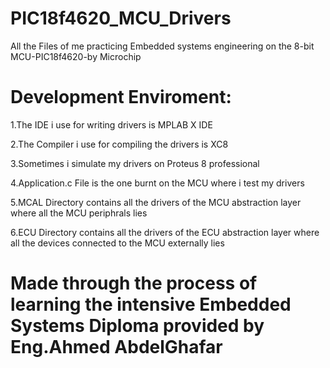 # PIC18f4620_MCU_Drivers
All the Files of me practicing Embedded systems engineering on the 8-bit MCU-PIC18f4620-by Microchip 

# Development Enviroment:
1.The IDE i use for writing drivers is MPLAB X IDE 

2.The Compiler i use for compiling the drivers is XC8

3.Sometimes i simulate my drivers on Proteus 8 professional

4.Application.c File is the one burnt on the MCU where i test my drivers

5.MCAL Directory contains all the drivers of the MCU abstraction layer where all the MCU periphrals lies

6.ECU Directory contains all the drivers of the ECU abstraction layer where all the devices connected to the MCU externally lies

# Made through the process of learning the intensive Embedded Systems Diploma provided by Eng.Ahmed AbdelGhafar

